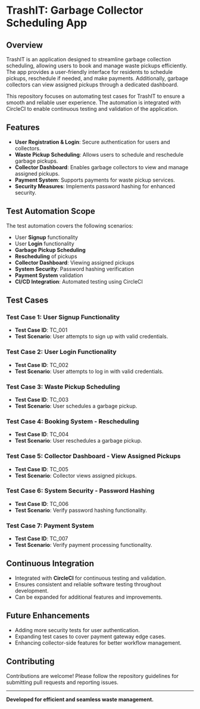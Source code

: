 # TrashIT: Garbage Collector Scheduling App

## Overview
TrashIT is an application designed to streamline garbage collection scheduling, allowing users to book and manage waste pickups efficiently. The app provides a user-friendly interface for residents to schedule pickups, reschedule if needed, and make payments. Additionally, garbage collectors can view assigned pickups through a dedicated dashboard.

This repository focuses on automating test cases for TrashIT to ensure a smooth and reliable user experience. The automation is integrated with CircleCI to enable continuous testing and validation of the application.

## Features
- **User Registration & Login**: Secure authentication for users and collectors.
- **Waste Pickup Scheduling**: Allows users to schedule and reschedule garbage pickups.
- **Collector Dashboard**: Enables garbage collectors to view and manage assigned pickups.
- **Payment System**: Supports payments for waste pickup services.
- **Security Measures**: Implements password hashing for enhanced security.

## Test Automation Scope
The test automation covers the following scenarios:
- User **Signup** functionality
- User **Login** functionality
- **Garbage Pickup Scheduling**
- **Rescheduling** of pickups
- **Collector Dashboard**: Viewing assigned pickups
- **System Security**: Password hashing verification
- **Payment System** validation
- **CI/CD Integration**: Automated testing using CircleCI

## Test Cases
### Test Case 1: User Signup Functionality
- **Test Case ID**: TC_001
- **Test Scenario**: User attempts to sign up with valid credentials.

### Test Case 2: User Login Functionality
- **Test Case ID**: TC_002
- **Test Scenario**: User attempts to log in with valid credentials.

### Test Case 3: Waste Pickup Scheduling
- **Test Case ID**: TC_003
- **Test Scenario**: User schedules a garbage pickup.

### Test Case 4: Booking System - Rescheduling
- **Test Case ID**: TC_004
- **Test Scenario**: User reschedules a garbage pickup.

### Test Case 5: Collector Dashboard - View Assigned Pickups
- **Test Case ID**: TC_005
- **Test Scenario**: Collector views assigned pickups.

### Test Case 6: System Security - Password Hashing
- **Test Case ID**: TC_006
- **Test Scenario**: Verify password hashing functionality.

### Test Case 7: Payment System
- **Test Case ID**: TC_007
- **Test Scenario**: Verify payment processing functionality.

## Continuous Integration
- Integrated with **CircleCI** for continuous testing and validation.
- Ensures consistent and reliable software testing throughout development.
- Can be expanded for additional features and improvements.

## Future Enhancements
- Adding more security tests for user authentication.
- Expanding test cases to cover payment gateway edge cases.
- Enhancing collector-side features for better workflow management.

## Contributing
Contributions are welcome! Please follow the repository guidelines for submitting pull requests and reporting issues.

---
**Developed for efficient and seamless waste management.**

